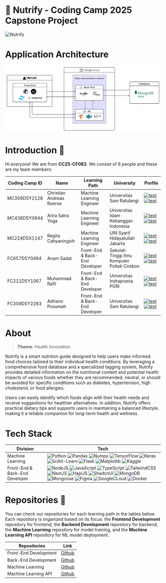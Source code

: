 # 📣 Nutrify - Coding Camp 2025 Capstone Project

![Nutrify](https://github.com/Capstone-Team-Nutrify/.github/blob/56b5954f90c6f013be934291b006e3a732c9c0bb/profile/nutrify-thumbnail.png)

# Application Architecture

![Nutrify](https://github.com/Capstone-Team-Nutrify/.github/blob/f8258dea3d59d78a54e5e8436bee409d9268a474/profile/nutrify-architecture.png)

# Introduction 👋

Hi everyone! We are from **CC25-CF083**. We consist of 6 people and these are my team members:

| Coding Camp ID | Name                     | Learning Path                  | University                                  | Profile                                                                                                                                                                                                                                                                                                             |
| -------------- | ------------------------ | ------------------------------ | ------------------------------------------- | ------------------------------------------------------------------------------------------------------------------------------------------------------------------------------------------------------------------------------------------------------------------------------------------------------------------- |
| MC309D5Y2128   | Christian Andreas Roeroe | Machine Learning Engineer      | Universitas Sam Ratulangi                   | [![text](https://img.shields.io/badge/GitHub-121013?style=for-the-badge&logo=GitHub&logoColor=white)](https://github.com/Reasonly40) [![text](https://img.shields.io/badge/LinkedIn-0077B5?style=for-the-badge&logo=linkedin&logoColor=white)](https://www.linkedin.com/in/christian-andreas-roeroe-452429259/)     |
| MC436D5Y0944   | Arira Satra Yoga         | Machine Learning Engineer      | Universitas Islam Kebanggan Indonesia       | [![text](https://img.shields.io/badge/GitHub-121013?style=for-the-badge&logo=GitHub&logoColor=white)](https://github.com/arsagaaaa) [![text](https://img.shields.io/badge/LinkedIn-0077B5?style=for-the-badge&logo=linkedin&logoColor=white)](https://www.linkedin.com/in/arsagaa/)                                 |
| MC224D5X1147   | Regita Cahyaningsih      | Machine Learning Engineer      | UIN Syarif Hidayatullah Jakarta             | [![text](https://img.shields.io/badge/GitHub-121013?style=for-the-badge&logo=GitHub&logoColor=white)](https://github.com/RegitaaCahyaningsih) [![text](https://img.shields.io/badge/LinkedIn-0077B5?style=for-the-badge&logo=linkedin&logoColor=white)](https://www.linkedin.com/in/regita-cahyaningsih-461b69227/) |
| FC657D5Y0494   | Anam Sadat               | Front-End & Back-End Developer | Sekolah Tinggi Ilmu Komputer Poltek Cirebon | [![text](https://img.shields.io/badge/GitHub-121013?style=for-the-badge&logo=GitHub&logoColor=white)](https://github.com/AnamSadat) [![text](https://img.shields.io/badge/LinkedIn-0077B5?style=for-the-badge&logo=linkedin&logoColor=white)](https://www.linkedin.com/in/anamsadat/)                               |
| FC211D5Y1067   | Muhammad Rafli           | Front-End & Back-End Developer | Universitas Indraprasta PGRI                | [![text](https://img.shields.io/badge/GitHub-121013?style=for-the-badge&logo=GitHub&logoColor=white)](https://github.com/VladR382) [![text](https://img.shields.io/badge/LinkedIn-0077B5?style=for-the-badge&logo=linkedin&logoColor=white)](https://www.linkedin.com/in/mhmmdrafli3/)                              |
| FC309D5Y2263   | Adriano Posumah          | Front-End & Back-End Developer | Universitas Sam Ratulangi                   | [![text](https://img.shields.io/badge/GitHub-121013?style=for-the-badge&logo=GitHub&logoColor=white)](https://github.com/adrianoposumah) [![text](https://img.shields.io/badge/LinkedIn-0077B5?style=for-the-badge&logo=linkedin&logoColor=white)](https://www.linkedin.com/in/adriano-posumah/)                    |

# About

> **Theme**: Health Innovation

Nutrify is a smart nutrition guide designed to help users make informed food choices tailored to their individual health conditions. By leveraging a comprehensive food database and a specialized tagging system, Nutrify provides detailed information on the nutritional content and potential health impacts of various foods whether they are recommended, neutral, or should be avoided for specific conditions such as diabetes, hypertension, high cholesterol, or food allergies.

Users can easily identify which foods align with their health needs and receive suggestions for healthier alternatives. In addition, Nutrify offers practical dietary tips and supports users in maintaining a balanced lifestyle, making it a reliable companion for long-term health and wellness.

# Tech Stack

| Division                       | Tech                                                                                                                                                                                                                                                                                                                                                                                                                                                                                                                                                                                                                                                                                                                                                                                                                                                                                                                                                                                                                                                                                                                                                                                                                                                                                                                     |
| ------------------------------ | ------------------------------------------------------------------------------------------------------------------------------------------------------------------------------------------------------------------------------------------------------------------------------------------------------------------------------------------------------------------------------------------------------------------------------------------------------------------------------------------------------------------------------------------------------------------------------------------------------------------------------------------------------------------------------------------------------------------------------------------------------------------------------------------------------------------------------------------------------------------------------------------------------------------------------------------------------------------------------------------------------------------------------------------------------------------------------------------------------------------------------------------------------------------------------------------------------------------------------------------------------------------------------------------------------------------------ |
| Machine Learning               | ![Python](https://img.shields.io/badge/python-3670A0?style=for-the-badge&logo=python&logoColor=ffdd54) ![Pandas](https://img.shields.io/badge/pandas-150458?style=for-the-badge&logo=pandas&logoColor=ffffff) ![Numpy](https://img.shields.io/badge/numpy-013243?style=for-the-badge&logo=NumPy&logoColor=ffffff) ![TensorFlow](https://img.shields.io/badge/tensorflow-FF6F00?style=for-the-badge&logo=tensorflow&logoColor=ffffff) ![Keras](https://img.shields.io/badge/keras-D00000?style=for-the-badge&logo=Keras&logoColor=ffffff) ![Scikit-Learn](https://img.shields.io/badge/scikit--learn-F7931E?style=for-the-badge&logo=scikit-learn&logoColor=ffffff) ![Flask](https://img.shields.io/badge/Flask-000000?style=for-the-badge&logo=Flask&logoColor=ffffff) ![Matplotlib](https://img.shields.io/badge/matplotlib-ffffff?style=for-the-badge) ![Kaggle](https://img.shields.io/badge/kaggle-20BEFF?style=for-the-badge&logo=Kaggle&logoColor=ffffff)                                                                                                                                                                                                                                                                                                                                                          |
| Front-End & Back-End Developer | ![NodeJS](https://img.shields.io/badge/node.js-5FA04E?style=for-the-badge&logo=Node.js&logoColor=ffffff) ![JavaScript](https://img.shields.io/badge/javascript-000000?style=for-the-badge&logo=JavaScript&logoColor=yellow) ![TypeScript](https://img.shields.io/badge/typescript-white?style=for-the-badge&logo=TypeScript&logoColor=3178C6) ![TailwindCSS](https://img.shields.io/badge/tailwind--css-06B6D4?style=for-the-badge&logo=TailwindCSS&logoColor=white) ![NextJS](https://img.shields.io/badge/next.js-black?style=for-the-badge&logo=Next.js&logoColor=white) ![HapiJS](https://img.shields.io/badge/hapi.js-333333?style=for-the-badge) ![ShadcnUI](https://img.shields.io/badge/shadcn--ui-white?style=for-the-badge&logo=shadcnui&logoColor=black) ![MongoDB](https://img.shields.io/badge/mongodb-47A248?style=for-the-badge&logo=MongoDB&logoColor=white) ![Mongoose](https://img.shields.io/badge/mongoose-880000?style=for-the-badge&logo=Mongoose&logoColor=white) ![Figma](https://img.shields.io/badge/figma-F24E1E?style=for-the-badge&logo=Figma&logoColor=white) ![GoogleCLoud](https://img.shields.io/badge/google--cloud-4285F4?style=for-the-badge&logo=GoogleCloud&logoColor=white) ![Docker](https://img.shields.io/badge/docker-2496ED?style=for-the-badge&logo=Docker&logoColor=white) |

# Repositories 📁

You can check our repositories for each learning path in the tables below. Each repository is organized based on its focus: the **Frontend Development** repository for frontend, the **Backend Development** repository for backend, the **Machine Learning** repository for model training, and the **Machine Learning API** repository for ML model deployment.

| Repositories          | Link                                                                        |
| --------------------- | --------------------------------------------------------------------------- |
| Front-End Development | [Github](https://github.com/Capstone-Team-Nutrify/Nutrify-Frontend-Project) |
| Back-End Development  | [Github](https://github.com/Capstone-Team-Nutrify/Nutrify-Backend-Project)  |
| Machine Learning      | [Github](https://github.com/Capstone-Team-Nutrify/Nutrify_ML_Project)       |
| Machine Learning API  | [Github](https://github.com/Capstone-Team-Nutrify/nutrify_ml_api)           |
